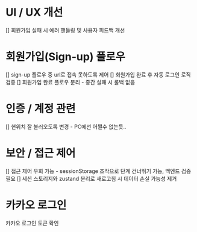 # UI / UX 개선

[] 회원가입 실패 시 에러 핸들링 및 사용자 피드백 개선

# 회원가입(Sign-up) 플로우

[] sign-up 플로우 중 url로 접속 못하도록 제어
[] 회원가입 완료 후 자동 로그인 로직 검증
[] 회원가입 완료 플로우 분리 - 중간 실패 시 롤백 없음

# 인증 / 계정 관련

[] 현위치 잘 불러오도록 변경 - PC에선 어쩔수 없는듯..

# 보안 / 접근 제어

[] 접근 제어 우회 가능 - sessionStorage 조작으로 단계 건너뛰기 가능, 백엔드 검증 필요
[] 세션 스토리지와 zustand 분리로 새로고침 시 데이터 손실 가능성 제거

# 카카오 로그인

카카오 로그인 토큰 확인

